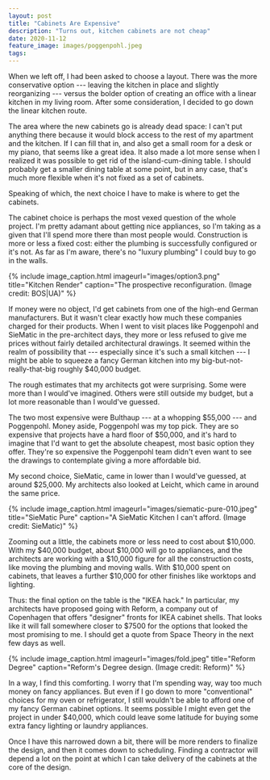 ```yaml
---
layout: post
title: "Cabinets Are Expensive"
description: "Turns out, kitchen cabinets are not cheap"
date: 2020-11-12
feature_image: images/poggenpohl.jpeg
tags: 
---
```


When we left off, I had been asked to choose a layout. There was the more conservative option --- leaving the kitchen in place and slightly reorganizing --- versus the bolder option of creating an office with a linear kitchen in my living room. After some consideration, I decided to go down the linear kitchen route.

The area where the new cabinets go is already dead space: I can't put anything there because it would block access to the rest of my apartment and the kitchen. If I can fill that in, and also get a small room for a desk or my piano, that seems like a great idea. It also made a lot more sense when I realized it was possible to get rid of the island-cum-dining table. I should probably get a smaller dining table at some point, but in any case, that's much more flexible when it's not fixed as a set of cabinets.

Speaking of which, the next choice I have to make is where to get the cabinets.

<!--more-->

The cabinet choice is perhaps the most vexed question of the whole project. I'm pretty adamant about getting nice appliances, so I'm taking as a given that I'll spend more there than most people would. Construction is more or less a fixed cost: either the plumbing is successfully configured or it's not. As far as I'm aware, there's no "luxury plumbing" I could buy to go in the walls.

{% include image_caption.html imageurl="images/option3.png" title="Kitchen Render" caption="The prospective reconfiguration. (Image credit: BOS|UA)" %}

If money were no object, I'd get cabinets from one of the high-end German manufacturers. But it wasn't clear exactly how much these companies charged for their products. When I went to visit places like Poggenpohl and SieMatic in the pre-architect days, they more or less refused to give me prices without fairly detailed architectural drawings. It seemed within the realm of possibility that --- especially since it's such a small kitchen --- I might be able to squeeze a fancy German kitchen into my big-but-not-really-that-big roughly $40,000 budget.

The rough estimates that my architects got were surprising. Some were more than I would've imagined. Others were still outside my budget, but a lot more reasonable than I would've guessed.

The two most expensive were Bulthaup --- at a whopping $55,000 --- and Poggenpohl. Money aside, Poggenpohl was my top pick. They are so expensive that projects have a hard floor of $50,000, and it's hard to imagine that I'd want to get the absolute cheapest, most basic option they offer. They're so expensive the Poggenpohl team didn't even want to see the drawings to contemplate giving a more affordable bid.

My second choice, SieMatic, came in lower than I would've guessed, at around $25,000. My architects also looked at Leicht, which came in around the same price.

{% include image_caption.html imageurl="images/siematic-pure-010.jpeg" title="SieMatic Pure" caption="A SieMatic Kitchen I can't afford. (Image credit: SieMatic)" %}

Zooming out a little, the cabinets more or less need to cost about $10,000. With my $40,000 budget, about $10,000 will go to appliances, and the architects are working with a $10,000 figure for all the construction costs, like moving the plumbing and moving walls. With $10,000 spent on cabinets, that leaves a further $10,000 for other finishes like worktops and lighting.

Thus: the final option on the table is the "IKEA hack." In particular, my architects have proposed going with Reform, a company out of Copenhagen that offers "designer" fronts for IKEA cabinet shells. That looks like it will fall somewhere closer to $7500 for the options that looked the most promising to me. I should get a quote from Space Theory in the next few days as well.

{% include image_caption.html imageurl="images/fold.jpeg" title="Reform Degree" caption="Reform's Degree design. (Image credit: Reform)" %}

In a way, I find this comforting. I worry that I'm spending way, way too much money on fancy appliances. But even if I go down to more "conventional" choices for my oven or refrigerator, I still wouldn't be able to afford one of my fancy German cabinet options. It seems possible I might even get the project in under $40,000, which could leave some latitude for buying some extra fancy lighting or laundry appliances.

Once I have this narrowed down a bit, there will be more renders to finalize the design, and then it comes down to scheduling. Finding a contractor will depend a lot on the point at which I can take delivery of the cabinets at the core of the design.

